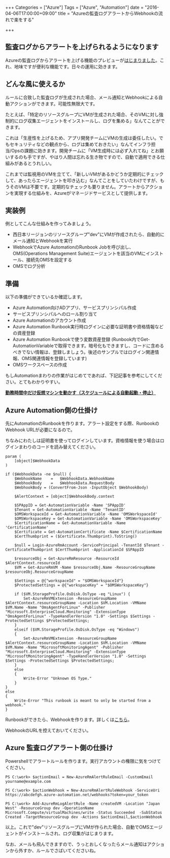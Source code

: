 +++
Categories = ["Azure"]
Tags = ["Azure", "Automation"]
date = "2016-04-06T17:00:00+09:00"
title = "Azureの監査ログアラートからWebhookの流れで楽をする"

+++

## 監査ログからアラートを上げられるようになります
Azureの監査ログからアラートを上げる機能のプレビューが[はじまりました](https://azure.microsoft.com/ja-jp/blog/new-features-for-azure-alerts-and-autoscale/)。これ、地味ですが便利な機能です。日々の運用に効きます。

## どんな風に使えるか
ルールに合致した監査ログが生成された場合、メール通知とWebhookによる自動アクションができます。可能性無限大です。

たとえば、「特定のリソースグループにVMが生成された場合、そのVMに対し強制的にログ収集エージェントをインストールし、ログを集める」なんてことができます。

これは「生産性を上げるため、アプリ開発チームにVMの生成は委任したい。でもセキュリティなどの観点から、ログは集めておきたい」なんてインフラ担当/Opsの課題に効きます。開発チームに「VM生成時には必ず入れてね」とお願いするのも手ですが、やはり人間は忘れる生き物ですので、自動で適用できる仕組みがあるとうれしい。

これまでは監視用のVMを立てて、「新しいVMがあるかどうか定期的にチェックして、あったらエージェントを叩き込む」なんてことをしていたわけですが、もうそのVMは不要です。定期的なチェックも要りません。アラートからアクションを実現する仕組みを、Azureがマネージドサービスとして提供します。

## 実装例
例としてこんな仕組みを作ってみましょう。

* 西日本リージョンのリソースグループ"dev"にVMが作成されたら、自動的にメール通知とWebhookを実行
* WebhookでAzure AutomationのRunbook Jobを呼び出し、OMS(Operations Management Suite)エージェントを該当のVMにインストール、接続先OMSを設定する
* OMSでログ分析

## 準備
以下の準備ができているか確認します。

* Azure Automation向けADアプリ、サービスプリンシパル作成
* サービスプリンシパルへのロール割り当て
* Azure Automationのアカウント作成
* Azure Automation Runbook実行時ログインに必要な証明書や資格情報などの資産登録
* Azure Automation Runbookで使う変数資産登録 (Runbook内でGet-AutomationVariableで取得できます。暗号化もできますし、コードに含めるべきでない情報は、登録しましょう。後述のサンプルではログイン関連情報、OMS関連情報を登録しています)
* OMSワークスペースの作成

もしAutomationまわりの作業がはじめてであれば、下記記事を参考にしてください。とてもわかりやすい。

**[勤務時間中だけ仮想マシンを動かす（スケジュールによる自動起動・停止）](http://qiita.com/sengoku/items/1c3994ac8a2f0f0e88c5)**

## Azure Automation側の仕掛け
先にAutomationのRunbookを作ります。アラート設定をする際、RunbookのWebhook URLが必要になるので。

ちなみにわたしは証明書を使ってログインしています。資格情報を使う場合はログインまわりのコードを読み替えてください。

    param ( 
        [object]$WebhookData		  
    )

    if ($WebhookData -ne $null) {  
        $WebhookName    =   $WebhookData.WebhookName
        $WebhookBody    =   $WebhookData.RequestBody  
        $WebhookBody = (ConvertFrom-Json -InputObject $WebhookBody)
           
        $AlertContext = [object]$WebhookBody.context
        
        $SPAppID = Get-AutomationVariable -Name 'SPAppID'
	    $Tenant = Get-AutomationVariable -Name 'TenantID'
	    $OMSWorkspaceId = Get-AutomationVariable -Name 'OMSWorkspaceId'
        $OMSWorkspaceKey = Get-AutomationVariable -Name 'OMSWorkspaceKey'
	    $CertificationName = Get-AutomationVariable -Name 'CertificationName'
	    $Certificate = Get-AutomationCertificate -Name $CertificationName
	    $CertThumbprint = ($Certificate.Thumbprint).ToString()    
    
	    $null = Login-AzureRmAccount -ServicePrincipal -TenantId $Tenant -CertificateThumbprint $CertThumbprint -ApplicationId $SPAppID   
    
	    $resourceObj = Get-AzureRmResource -ResourceId $AlertContext.resourceId
        $VM = Get-AzureRmVM -Name $resourceObj.Name -ResourceGroupName $resourceObj.ResourceGroupName
    
        $Settings = @{"workspaceId" = "$OMSWorkspaceId"}
        $ProtectedSettings = @{"workspaceKey" = "$OMSWorkspaceKey"}
    
        if ($VM.StorageProfile.OsDisk.OsType -eq "Linux") {  
            Set-AzureRmVMExtension -ResourceGroupName $AlertContext.resourceGroupName -Location $VM.Location -VMName $VM.Name -Name "OmsAgentForLinux" -Publisher "Microsoft.EnterpriseCloud.Monitoring" -ExtensionType "OmsAgentForLinux" -TypeHandlerVersion "1.0" -Settings $Settings -ProtectedSettings $ProtectedSettings;
        }
        elseif ($VM.StorageProfile.OsDisk.OsType -eq "Windows")
        {
            Set-AzureRmVMExtension -ResourceGroupName $AlertContext.resourceGroupName -Location $VM.Location -VMName $VM.Name -Name "MicrosoftMonitoringAgent" -Publisher "Microsoft.EnterpriseCloud.Monitoring" -ExtensionType "MicrosoftMonitoringAgent" -TypeHandlerVersion "1.0" -Settings $Settings -ProtectedSettings $ProtectedSettings;
        }
	    else
	    {
		    Write-Error "Unknown OS Type."
	    }
    }
    else 
    {
        Write-Error "This runbook is meant to only be started from a webhook." 
    }

Runbookができたら、Webhookを作ります。詳しくは[こちら](https://azure.microsoft.com/ja-jp/documentation/articles/automation-webhooks/)。

WebhookのURLを控えておいてください。    
    
## Azure 監査ログアラート側の仕掛け
Powershellでアラートルールを作ります。実行アカウントの権限に気をつけてください。

    PS C:\work> $actionEmail = New-AzureRmAlertRuleEmail -CustomEmail yourname@example.com
    
    PS C:\work> $actionWebhook = New-AzureRmAlertRuleWebhook -ServiceUri https://abcdefgh.azure-automation.net/webhooks?token=your_token
    
    PS C:\work> Add-AzureRmLogAlertRule -Name createdVM -Location "Japan West" -ResourceGroup dev -OperationName Microsoft.Compute/virtualMachines/write -Status Succeeded  -SubStatus Created -TargetResourceGroup dev -Actions $actionEmail,$actionWebhook


以上。これで"dev"リソースグループにVMが作られた場合、自動でOMSエージェントがインストールされ、ログ収集がはじまります。


なお、メールも飛んできますので、うっとおしくなったらメール通知はアクションから外すか、ルールでさばいてくださいね。